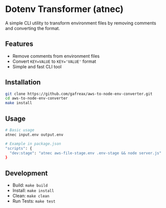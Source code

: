 # Dotenv Transformer (atnec)

A simple CLI utility to transform environment files by removing comments and converting the format.

## Features

- Remove comments from environment files
- Convert `KEY=VALUE` to `KEY='VALUE'` format
- Simple and fast CLI tool

## Installation

```bash
git clone https://github.com/gafreax/aws-to-node-env-converter.git
cd aws-to-node-env-converter
make install
```

## Usage

```bash
# Basic usage
atnec input.env output.env

# Example in package.json
"scripts": {
  "dev:stage": "atnec aws-file-stage.env .env-stage && node server.js"
}
```

## Development

- Build: `make build`
- Install: `make install`
- Clean: `make clean`
- Run Tests: `make test`